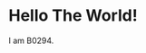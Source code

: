 <!DOCTYPE html>
<html lang="en">
<head>
    <meta charset="UTF-8">
    <meta name="viewport" content="width=device-width, initial-scale=1.0">
</head>    
<body>
  <h1>Hello The World!</h1>
  <p>I am B0294.</p>
</body>
</html>
